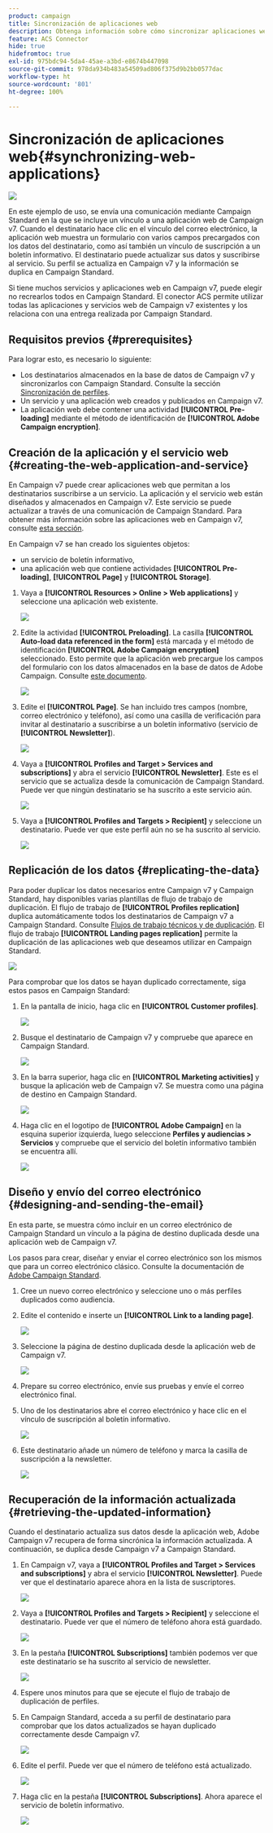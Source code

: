 ```yaml
---
product: campaign
title: Sincronización de aplicaciones web
description: Obtenga información sobre cómo sincronizar aplicaciones web con el conector ACS
feature: ACS Connector
hide: true
hidefromtoc: true
exl-id: 975bdc94-5da4-45ae-a3bd-e8674b447098
source-git-commit: 978da934b483a54509ad806f375d9b2bb0577dac
workflow-type: ht
source-wordcount: '801'
ht-degree: 100%

---
```


# Sincronización de aplicaciones web{#synchronizing-web-applications}

![](../../assets/v7-only.svg)

En este ejemplo de uso, se envía una comunicación mediante Campaign Standard en la que se incluye un vínculo a una aplicación web de Campaign v7. Cuando el destinatario hace clic en el vínculo del correo electrónico, la aplicación web muestra un formulario con varios campos precargados con los datos del destinatario, como así también un vínculo de suscripción a un boletín informativo. El destinatario puede actualizar sus datos y suscribirse al servicio. Su perfil se actualiza en Campaign v7 y la información se duplica en Campaign Standard.

Si tiene muchos servicios y aplicaciones web en Campaign v7, puede elegir no recrearlos todos en Campaign Standard. El conector ACS permite utilizar todas las aplicaciones y servicios web de Campaign v7 existentes y los relaciona con una entrega realizada por Campaign Standard.

## Requisitos previos {#prerequisites}

Para lograr esto, es necesario lo siguiente:

* Los destinatarios almacenados en la base de datos de Campaign v7 y sincronizarlos con Campaign Standard. Consulte la sección [Sincronización de perfiles](../../integrations/using/synchronizing-profiles.md).
* Un servicio y una aplicación web creados y publicados en Campaign v7.
* La aplicación web debe contener una actividad **[!UICONTROL Pre-loading]** mediante el método de identificación de **[!UICONTROL Adobe Campaign encryption]**.

## Creación de la aplicación y el servicio web {#creating-the-web-application-and-service}

En Campaign v7 puede crear aplicaciones web que permitan a los destinatarios suscribirse a un servicio. La aplicación y el servicio web están diseñados y almacenados en Campaign v7. Este servicio se puede actualizar a través de una comunicación de Campaign Standard. Para obtener más información sobre las aplicaciones web en Campaign v7, consulte [esta sección](../../web/using/adding-fields-to-a-web-form.md#subscription-checkboxes).

En Campaign v7 se han creado los siguientes objetos:

* un servicio de boletín informativo,
* una aplicación web que contiene actividades **[!UICONTROL Pre-loading]**, **[!UICONTROL Page]** y **[!UICONTROL Storage]**.

1. Vaya a **[!UICONTROL Resources > Online > Web applications]** y seleccione una aplicación web existente.

   ![](assets/acs_connect_lp_2.png)

1. Edite la actividad **[!UICONTROL Preloading]**. La casilla **[!UICONTROL Auto-load data referenced in the form]** está marcada y el método de identificación **[!UICONTROL Adobe Campaign encryption]** seleccionado. Esto permite que la aplicación web precargue los campos del formulario con los datos almacenados en la base de datos de Adobe Campaign. Consulte [este documento](../../web/using/publishing-a-web-form.md#pre-loading-the-form-data).

   ![](assets/acs_connect_lp_4.png)

1. Edite el **[!UICONTROL Page]**. Se han incluido tres campos (nombre, correo electrónico y teléfono), así como una casilla de verificación para invitar al destinatario a suscribirse a un boletín informativo (servicio de **[!UICONTROL Newsletter]**).

   ![](assets/acs_connect_lp_3.png)

1. Vaya a **[!UICONTROL Profiles and Target > Services and subscriptions]** y abra el servicio **[!UICONTROL Newsletter]**. Este es el servicio que se actualiza desde la comunicación de Campaign Standard. Puede ver que ningún destinatario se ha suscrito a este servicio aún.

   ![](assets/acs_connect_lp_5.png)

1. Vaya a **[!UICONTROL Profiles and Targets > Recipient]** y seleccione un destinatario. Puede ver que este perfil aún no se ha suscrito al servicio.

   ![](assets/acs_connect_lp_6.png)

## Replicación de los datos {#replicating-the-data}

Para poder duplicar los datos necesarios entre Campaign v7 y Campaign Standard, hay disponibles varias plantillas de flujo de trabajo de duplicación. El flujo de trabajo de **[!UICONTROL Profiles replication]** duplica automáticamente todos los destinatarios de Campaign v7 a Campaign Standard. Consulte [Flujos de trabajo técnicos y de duplicación](../../integrations/using/acs-connector-principles-and-data-cycle.md#technical-and-replication-workflows). El flujo de trabajo **[!UICONTROL Landing pages replication]** permite la duplicación de las aplicaciones web que deseamos utilizar en Campaign Standard.

![](assets/acs_connect_lp_1.png)

Para comprobar que los datos se hayan duplicado correctamente, siga estos pasos en Campaign Standard:

1. En la pantalla de inicio, haga clic en **[!UICONTROL Customer profiles]**.

   ![](assets/acs_connect_lp_7.png)

1. Busque el destinatario de Campaign v7 y compruebe que aparece en Campaign Standard.

   ![](assets/acs_connect_lp_8.png)

1. En la barra superior, haga clic en **[!UICONTROL Marketing activities]** y busque la aplicación web de Campaign v7. Se muestra como una página de destino en Campaign Standard.

   ![](assets/acs_connect_lp_9.png)

1. Haga clic en el logotipo de **[!UICONTROL Adobe Campaign]** en la esquina superior izquierda, luego seleccione **Perfiles y audiencias > Servicios** y compruebe que el servicio del boletín informativo también se encuentra allí.

   ![](assets/acs_connect_lp_10.png)

## Diseño y envío del correo electrónico {#designing-and-sending-the-email}

En esta parte, se muestra cómo incluir en un correo electrónico de Campaign Standard un vínculo a la página de destino duplicada desde una aplicación web de Campaign v7.

Los pasos para crear, diseñar y enviar el correo electrónico son los mismos que para un correo electrónico clásico. Consulte la documentación de [Adobe Campaign Standard](https://experienceleague.adobe.com/docs/campaign-standard/using/campaign-standard-home.html?lang=es).

1. Cree un nuevo correo electrónico y seleccione uno o más perfiles duplicados como audiencia.
1. Edite el contenido e inserte un **[!UICONTROL Link to a landing page]**.

   ![](assets/acs_connect_lp_12.png)

1. Seleccione la página de destino duplicada desde la aplicación web de Campaign v7.

   ![](assets/acs_connect_lp_13.png)

1. Prepare su correo electrónico, envíe sus pruebas y envíe el correo electrónico final.
1. Uno de los destinatarios abre el correo electrónico y hace clic en el vínculo de suscripción al boletín informativo.

   ![](assets/acs_connect_lp_14.png)

1. Este destinatario añade un número de teléfono y marca la casilla de suscripción a la newsletter.

   ![](assets/acs_connect_lp_15.png)

## Recuperación de la información actualizada {#retrieving-the-updated-information}

Cuando el destinatario actualiza sus datos desde la aplicación web, Adobe Campaign v7 recupera de forma sincrónica la información actualizada. A continuación, se duplica desde Campaign v7 a Campaign Standard.

1. En Campaign v7, vaya a **[!UICONTROL Profiles and Target > Services and subscriptions]** y abra el servicio **[!UICONTROL Newsletter]**. Puede ver que el destinatario aparece ahora en la lista de suscriptores.

   ![](assets/acs_connect_lp_16.png)

1. Vaya a **[!UICONTROL Profiles and Targets > Recipient]** y seleccione el destinatario. Puede ver que el número de teléfono ahora está guardado.

   ![](assets/acs_connect_lp_17.png)

1. En la pestaña **[!UICONTROL Subscriptions]** también podemos ver que este destinatario se ha suscrito al servicio de newsletter.

   ![](assets/acs_connect_lp_18.png)

1. Espere unos minutos para que se ejecute el flujo de trabajo de duplicación de perfiles.
1. En Campaign Standard, acceda a su perfil de destinatario para comprobar que los datos actualizados se hayan duplicado correctamente desde Campaign v7.

   ![](assets/acs_connect_lp_19.png)

1. Edite el perfil. Puede ver que el número de teléfono está actualizado.

   ![](assets/acs_connect_lp_20.png)

1. Haga clic en la pestaña **[!UICONTROL Subscriptions]**. Ahora aparece el servicio de boletín informativo.

   ![](assets/acs_connect_lp_21.png)
